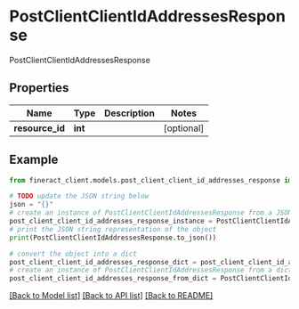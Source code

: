 # PostClientClientIdAddressesResponse

PostClientClientIdAddressesResponse

## Properties

Name | Type | Description | Notes
------------ | ------------- | ------------- | -------------
**resource_id** | **int** |  | [optional] 

## Example

```python
from fineract_client.models.post_client_client_id_addresses_response import PostClientClientIdAddressesResponse

# TODO update the JSON string below
json = "{}"
# create an instance of PostClientClientIdAddressesResponse from a JSON string
post_client_client_id_addresses_response_instance = PostClientClientIdAddressesResponse.from_json(json)
# print the JSON string representation of the object
print(PostClientClientIdAddressesResponse.to_json())

# convert the object into a dict
post_client_client_id_addresses_response_dict = post_client_client_id_addresses_response_instance.to_dict()
# create an instance of PostClientClientIdAddressesResponse from a dict
post_client_client_id_addresses_response_from_dict = PostClientClientIdAddressesResponse.from_dict(post_client_client_id_addresses_response_dict)
```
[[Back to Model list]](../README.md#documentation-for-models) [[Back to API list]](../README.md#documentation-for-api-endpoints) [[Back to README]](../README.md)


